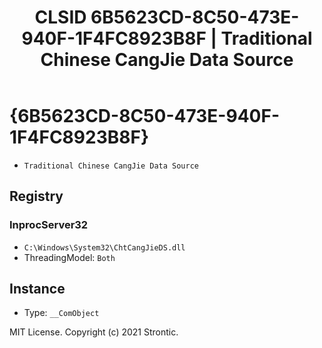 ﻿---
title: "CLSID 6B5623CD-8C50-473E-940F-1F4FC8923B8F | Traditional Chinese CangJie Data Source"
excerpt: What is COM-Object CLSID 6B5623CD-8C50-473E-940F-1F4FC8923B8F?
---

# {6B5623CD-8C50-473E-940F-1F4FC8923B8F}

* `Traditional Chinese CangJie Data Source`

## Registry


### InprocServer32

* `C:\Windows\System32\ChtCangJieDS.dll`
* ThreadingModel: `Both`

## Instance

* Type: `__ComObject`

MIT License. Copyright (c) 2021 Strontic.


